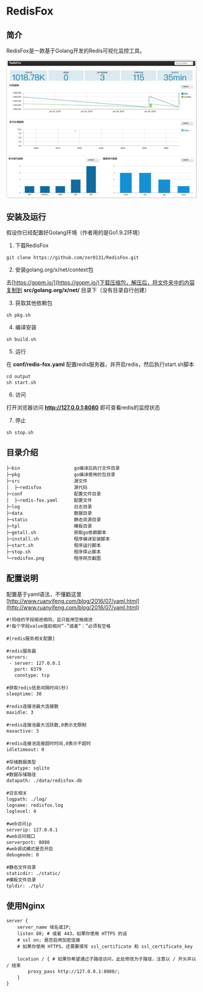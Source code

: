 # RedisFox

## 简介

RedisFox是一款基于Golang开发的Redis可视化监控工具。

![redisfox](./redisfox.png)

## 安装及运行

假设你已经配置好Golang环境（作者用的是Go1.9.2环境）

1. 下载RedisFox

```
git clone https://github.com/zer0131/RedisFox.git
```

2. 安装golang.org/x/net/context包

去[https://gopm.io/](https://gopm.io/)下载压缩包，解压后，将文件夹中的内容复制到 **src/golang.org/x/net/** 目录下（没有目录自行创建）

3. 获取其他依赖包

```
sh pkg.sh
```

4. 编译安装

```
sh build.sh
```

5. 运行

在 **conf/redis-fox.yaml** 配置redis服务器，并开启redis，然后执行start.sh脚本

```
cd output
sh start.sh
```

6. 访问

打开浏览器访问 **http://127.0.0.1:8080** 即可查看redis的监控状态

7. 停止

```
sh stop.sh
```

## 目录介绍

```
├─bin                    go编译后执行文件目录
├─pkg                    go编译使用的包目录
├─src                    源文件
│  ├─redisfox            源代码
├─conf                   配置文件目录
│  ├─redis-fox.yaml      配置文件
├─log                    日志目录
├─data                   数据目录
├─static                 静态资源目录
├─tpl                    模板目录
├─getall.sh              获取go依赖脚本
├─install.sh             程序编译安装脚本
├─start.sh               程序运行脚本
├─stop.sh                程序停止脚本
└─redisfox.png           程序网页截图
```

## 配置说明

配置基于yaml语法，不懂戳这里[http://www.ruanyifeng.com/blog/2016/07/yaml.html](http://www.ruanyifeng.com/blog/2016/07/yaml.html)

```
#!同级的字段缩进相同，且只能用空格缩进
#!每个字段value值前相对“-”或者“：”必须有空格

#[redis服务相关配置]

#redis服务器
servers:
 - server: 127.0.0.1
   port: 6379
   conntype: tcp

#获取redis信息间隔时间(秒)
sleeptime: 30

#redis连接池最大连接数
maxidle: 3

#redis连接池最大活跃数,0表示无限制
maxactive: 3

#redis连接池连接超时时间,0表示不超时
idletimeout: 0

#存储数据类型
datatype: sqlite
#数据存储路径
datapath: ./data/redisfox.db

#日志相关
logpath: ./log/
logname: redisfox.log
loglevel: 4

#web访问ip
serverip: 127.0.0.1
#web访问端口
serverport: 8080
#web调试模式是否开启
debugmode: 0

#静态文件目录
staticdir: ./static/
#模板文件目录
tpldir: ./tpl/
```

## 使用Nginx

```
server {
    server_name 域名或IP;
    listen 80; # 或者 443，如果你使用 HTTPS 的话
    # ssl on; 是否启用加密连接
    # 如果你使用 HTTPS，还需要填写 ssl_certificate 和 ssl_certificate_key

    location / { # 如果你希望通过子路径访问，此处修改为子路径，注意以 / 开头并以 / 结束
        proxy_pass http://127.0.0.1:8080/;
    }
}
```


